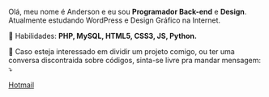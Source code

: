 Olá, meu nome é Anderson e eu sou **Programador Back-end** e **Design**. Atualmente estudando WordPress e Design Gráfico na Internet.

🤹 Habilidades: **PHP, MySQL, HTML5, CSS3, JS, Python.**

💌 Caso esteja interessado em dividir um projeto comigo, ou ter uma conversa discontraida sobre códigos, sinta-se livre pra mandar mensagem: ⤵️
<p><a href="mailto:designsite@outlook.com.br" target="_blank" alt="Hotmail">Hotmail</a></p>
